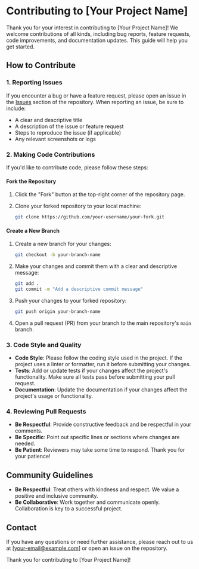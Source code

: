 # Contributing to [Your Project Name]

Thank you for your interest in contributing to [Your Project Name]! We welcome contributions of all kinds, including bug reports, feature requests, code improvements, and documentation updates. This guide will help you get started.

## How to Contribute

### 1. Reporting Issues

If you encounter a bug or have a feature request, please open an issue in the [Issues](link-to-issues) section of the repository. When reporting an issue, be sure to include:

- A clear and descriptive title
- A description of the issue or feature request
- Steps to reproduce the issue (if applicable)
- Any relevant screenshots or logs

### 2. Making Code Contributions

If you'd like to contribute code, please follow these steps:

#### Fork the Repository

1. Click the "Fork" button at the top-right corner of the repository page.
2. Clone your forked repository to your local machine:

    ```sh
    git clone https://github.com/your-username/your-fork.git
    ```

#### Create a New Branch

1. Create a new branch for your changes:

    ```sh
    git checkout -b your-branch-name
    ```

2. Make your changes and commit them with a clear and descriptive message:

    ```sh
    git add .
    git commit -m "Add a descriptive commit message"
    ```

3. Push your changes to your forked repository:

    ```sh
    git push origin your-branch-name
    ```

4. Open a pull request (PR) from your branch to the main repository's `main` branch.

### 3. Code Style and Quality

- **Code Style**: Please follow the coding style used in the project. If the project uses a linter or formatter, run it before submitting your changes.
- **Tests**: Add or update tests if your changes affect the project's functionality. Make sure all tests pass before submitting your pull request.
- **Documentation**: Update the documentation if your changes affect the project's usage or functionality.

### 4. Reviewing Pull Requests

- **Be Respectful**: Provide constructive feedback and be respectful in your comments.
- **Be Specific**: Point out specific lines or sections where changes are needed.
- **Be Patient**: Reviewers may take some time to respond. Thank you for your patience!

## Community Guidelines

- **Be Respectful**: Treat others with kindness and respect. We value a positive and inclusive community.
- **Be Collaborative**: Work together and communicate openly. Collaboration is key to a successful project.

## Contact

If you have any questions or need further assistance, please reach out to us at [your-email@example.com] or open an issue on the repository.

Thank you for contributing to [Your Project Name]!

